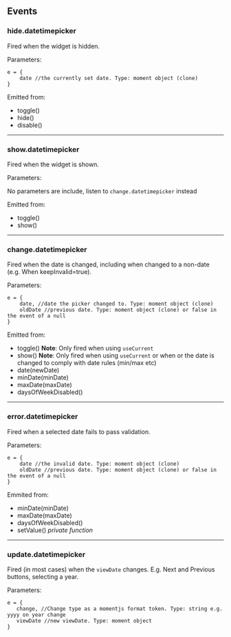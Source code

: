 ## Events

### hide.datetimepicker

Fired when the widget is hidden.

Parameters:

```
e = {
    date //the currently set date. Type: moment object (clone)
}
```

Emitted from:

* toggle()
* hide()
* disable()

----------------------

### show.datetimepicker

Fired when the widget is shown.

Parameters:

No parameters are include, listen to `change.datetimepicker` instead

Emitted from:

* toggle()
* show()

----------------------

### change.datetimepicker

Fired when the date is changed, including when changed to a non-date (e.g. When keepInvalid=true).

Parameters:

```
e = {
    date, //date the picker changed to. Type: moment object (clone)
    oldDate //previous date. Type: moment object (clone) or false in the event of a null
}
```

Emitted from:

* toggle() **Note**: Only fired when using `useCurrent`
* show() **Note**: Only fired when using `useCurrent` or when or the date is changed to comply with date rules (min/max etc)
* date(newDate)
* minDate(minDate)
* maxDate(maxDate)
* daysOfWeekDisabled()

----------------------

### error.datetimepicker

Fired when a selected date fails to pass validation.

Parameters:

```
e = {
    date //the invalid date. Type: moment object (clone)
    oldDate //previous date. Type: moment object (clone) or false in the event of a null
}
```

Emmited from:

* minDate(minDate)
* maxDate(maxDate)
* daysOfWeekDisabled()
* setValue() *private function*

----------------------

### update.datetimepicker

Fired (in most cases) when the `viewDate` changes. E.g. Next and Previous buttons, selecting a year.

Parameters:

```
e = {
   change, //Change type as a momentjs format token. Type: string e.g. yyyy on year change
   viewDate //new viewDate. Type: moment object
}
```